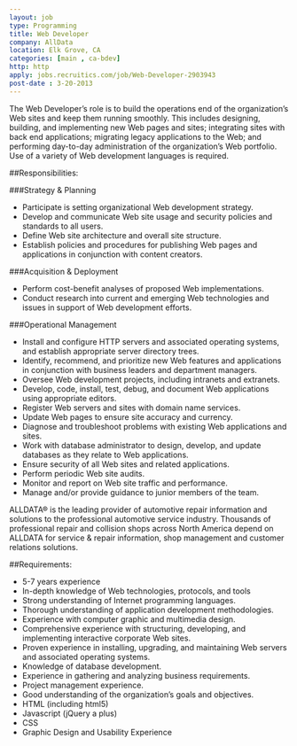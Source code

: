 ```yaml
---
layout: job
type: Programming
title: Web Developer
company: AllData
location: Elk Grove, CA
categories: [main , ca-bdev]
http: http
apply: jobs.recruitics.com/job/Web-Developer-2903943
post-date : 3-20-2013
---
```


The Web Developer’s role is to build the operations end of the organization’s Web sites and keep them running smoothly. This includes designing, building, and implementing new Web pages and sites; integrating sites with back end applications; migrating legacy applications to the Web; and performing day-to-day administration of the organization’s Web portfolio. Use of a variety of Web development languages is required.

##Responsibilities:

###Strategy & Planning

* Participate is setting organizational Web development strategy. 
* Develop and communicate Web site usage and security policies and standards to all users. 
* Define Web site architecture and overall site structure. 
* Establish policies and procedures for publishing Web pages and applications in conjunction with content creators. 

###Acquisition & Deployment

* Perform cost-benefit analyses of proposed Web implementations. 
* Conduct research into current and emerging Web technologies and issues in support of Web development efforts. 

###Operational Management

* Install and configure HTTP servers and associated operating systems, and establish appropriate server directory trees. 
* Identify, recommend, and prioritize new Web features and applications in conjunction with business leaders and department managers. 
* Oversee Web development projects, including intranets and extranets. 
* Develop, code, install, test, debug, and document Web applications using appropriate editors. 
* Register Web servers and sites with domain name services. 
* Update Web pages to ensure site accuracy and currency. 
* Diagnose and troubleshoot problems with existing Web applications and sites. 
* Work with database administrator to design, develop, and update databases as they relate to Web applications. 
* Ensure security of all Web sites and related applications. 
* Perform periodic Web site audits. 
* Monitor and report on Web site traffic and performance. 
* Manage and/or provide guidance to junior members of the team. 

ALLDATA® is the leading provider of automotive repair information and solutions to the professional automotive service industry. Thousands of professional repair and collision shops across North America depend on ALLDATA for service & repair information, shop management and customer relations solutions.  

##Requirements:

* 5-7 years experience
* In-depth knowledge of Web technologies, protocols, and tools
* Strong understanding of Internet programming languages.
* Thorough understanding of application development methodologies.
* Experience with computer graphic and multimedia design.
* Comprehensive experience with structuring, developing, and implementing interactive corporate Web sites.
* Proven experience in installing, upgrading, and maintaining Web servers and associated operating systems.
* Knowledge of database development.
* Experience in gathering and analyzing business requirements.
* Project management experience.
* Good understanding of the organization’s goals and objectives.
* HTML (including html5)
* Javascript (jQuery a plus)
* CSS
* Graphic Design and Usability Experience
